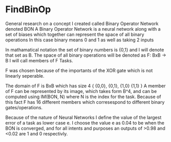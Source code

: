 # FindBinOp
General research on a concept I created called Binary Operator Network denoted BON
A Binary Operator Network is a neural network along with a set of biases which together can represent the space of all binary operations
In this case binary means 0 and 1 as well as taking 2 inputs

In mathamatical notation the set of binary numbers is {0,1} and I will denote that set as B.
The space of all binary operations will be denoted as F: BxB -> B
I will call members of F Tasks.

F was chosen because of the importants of the XOR gate which is not linearly seperable.

The domain of F is BxB which has size 4 { {0,0}, {0,1}, {1,0} {1,1} }
A member of F can be represented by its image, which takes form B^4, and can be computed using IM(BON, N) where N is the index for the task.
Because of this fact F has 16 different members which corresespond to different binary gates/operations.

Because of the nature of Neural Networks I define the value of the largest error of a task as lower case e.
I choose the value e as 0.04 to be when the BON is converged, and for all intents and purposes an outputs of >0.98 and <0.02 are 1 and 0 respectivly.
